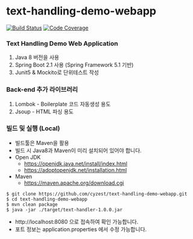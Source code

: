 # text-handling-demo-webapp

[![Build Status](https://travis-ci.org/cyzest/text-handling-demo-webapp.svg?branch=master)](https://travis-ci.org/cyzest/text-handling-demo-webapp)
[![Code Coverage](https://codecov.io/gh/cyzest/text-handling-demo-webapp/branch/master/graph/badge.svg)](https://codecov.io/gh/cyzest/text-handling-demo-webapp)

### Text Handling Demo Web Application

1. Java 8 버전을 사용
1. Spring Boot 2.1 사용 (Spring Framework 5.1 기반)
1. Junit5 & Mockito로 단위테스트 작성

### Back-end 추가 라이브러리

1. Lombok - Boilerplate 코드 자동생성 용도
1. Jsoup - HTML 파싱 용도

### 빌드 및 실행 (Local)

* 빌드툴은 Maven을 활용
* 빌드 시 Java8과 Maven이 미리 설치되어 있어야 합니다.
* Open JDK
  - https://openjdk.java.net/install/index.html
  - https://adoptopenjdk.net/installation.html
* Maven
  - https://maven.apache.org/download.cgi

```console
$ git clone https://github.com/cyzest/text-handling-demo-webapp.git
$ cd text-handling-demo-webapp
$ mvn clean package
$ java -jar ./target/text-handler-1.0.0.jar
```
* http://localhost:8080 으로 접속하여 확인 가능합니다.
* 포트 정보는 application.properties 에서 수정 가능합니다.